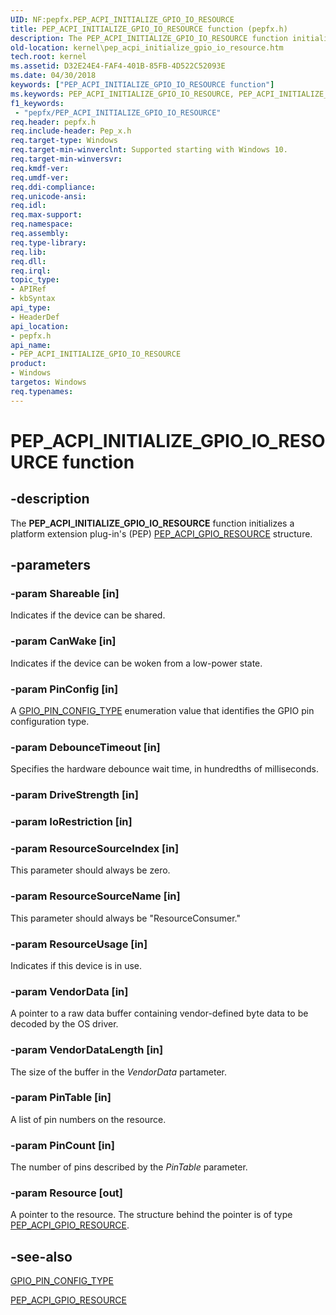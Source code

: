 ```yaml
---
UID: NF:pepfx.PEP_ACPI_INITIALIZE_GPIO_IO_RESOURCE
title: PEP_ACPI_INITIALIZE_GPIO_IO_RESOURCE function (pepfx.h)
description: The PEP_ACPI_INITIALIZE_GPIO_IO_RESOURCE function initializes a platform extension plug-in's (PEP) PEP_ACPI_GPIO_RESOURCE structure.
old-location: kernel\pep_acpi_initialize_gpio_io_resource.htm
tech.root: kernel
ms.assetid: D32E24E4-FAF4-401B-85FB-4D522C52093E
ms.date: 04/30/2018
keywords: ["PEP_ACPI_INITIALIZE_GPIO_IO_RESOURCE function"]
ms.keywords: PEP_ACPI_INITIALIZE_GPIO_IO_RESOURCE, PEP_ACPI_INITIALIZE_GPIO_IO_RESOURCE function [Kernel-Mode Driver Architecture], kernel.pep_acpi_initialize_gpio_io_resource, pepfx/PEP_ACPI_INITIALIZE_GPIO_IO_RESOURCE
f1_keywords:
 - "pepfx/PEP_ACPI_INITIALIZE_GPIO_IO_RESOURCE"
req.header: pepfx.h
req.include-header: Pep_x.h
req.target-type: Windows
req.target-min-winverclnt: Supported starting with Windows 10.
req.target-min-winversvr: 
req.kmdf-ver: 
req.umdf-ver: 
req.ddi-compliance: 
req.unicode-ansi: 
req.idl: 
req.max-support: 
req.namespace: 
req.assembly: 
req.type-library: 
req.lib: 
req.dll: 
req.irql: 
topic_type:
- APIRef
- kbSyntax
api_type:
- HeaderDef
api_location:
- pepfx.h
api_name:
- PEP_ACPI_INITIALIZE_GPIO_IO_RESOURCE
product:
- Windows
targetos: Windows
req.typenames: 
---
```


# PEP_ACPI_INITIALIZE_GPIO_IO_RESOURCE function


## -description


The <b>PEP_ACPI_INITIALIZE_GPIO_IO_RESOURCE</b> function initializes a platform extension plug-in's (PEP) <a href="https://docs.microsoft.com/windows-hardware/drivers/ddi/pepfx/ns-pepfx-_pep_acpi_gpio_resource">PEP_ACPI_GPIO_RESOURCE</a> structure.


## -parameters




### -param Shareable [in]

Indicates if the device can be shared.


### -param CanWake [in]

Indicates if the device can be woken from a low-power state.


### -param PinConfig [in]

A <a href="https://docs.microsoft.com/windows-hardware/drivers/ddi/pepfx/ne-pepfx-_gpio_pin_config_type">GPIO_PIN_CONFIG_TYPE</a> enumeration value that identifies the GPIO pin configuration type.


### -param DebounceTimeout [in]

Specifies the hardware debounce wait time, in hundredths of milliseconds.


### -param DriveStrength [in]


### -param IoRestriction [in]


### -param ResourceSourceIndex [in]

This parameter should always be zero.


### -param ResourceSourceName [in]

This parameter should always be "ResourceConsumer."


### -param ResourceUsage [in]

Indicates if this device is in use.


### -param VendorData [in]

A pointer to a raw data buffer containing vendor-defined byte data to be decoded by the OS driver. 


### -param VendorDataLength [in]

The size of the buffer in the <i>VendorData</i> partameter.


### -param PinTable [in]

A list of pin numbers on the resource. 


### -param PinCount [in]

The number of pins described by the <i>PinTable</i> parameter.


### -param Resource [out]

A pointer to the resource. The structure behind the pointer is of type <a href="https://docs.microsoft.com/windows-hardware/drivers/ddi/pepfx/ns-pepfx-_pep_acpi_gpio_resource">PEP_ACPI_GPIO_RESOURCE</a>.


## -see-also




<a href="https://docs.microsoft.com/windows-hardware/drivers/ddi/pepfx/ne-pepfx-_gpio_pin_config_type">GPIO_PIN_CONFIG_TYPE</a>



<a href="https://docs.microsoft.com/windows-hardware/drivers/ddi/pepfx/ns-pepfx-_pep_acpi_gpio_resource">PEP_ACPI_GPIO_RESOURCE</a>
 

 

